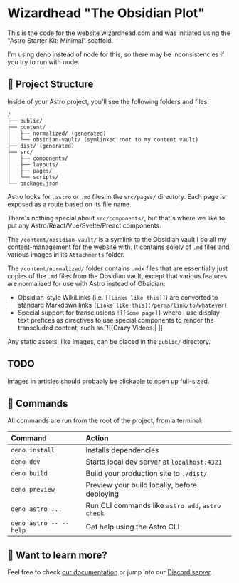 # Wizardhead "The Obsidian Plot"

This is the code for the website wizardhead.com and
was initiated using the "Astro Starter Kit: Minimal"
scaffold.

I'm using deno instead of node for this, so there
may be inconsistencies if you try to run with node.

## 🚀 Project Structure

Inside of your Astro project, you'll see the following folders and files:

```text
/
├── public/
├── content/
│   ├── normalized/ (generated)
│   └── obsidian-vault/ (symlinked root to my content vault)
├── dist/ (generated)
├── src/
│   ├── components/
│   ├── layouts/
│   ├── pages/
│   └── scripts/
└── package.json
```

Astro looks for `.astro` or `.md` files in the `src/pages/` directory. Each page is exposed as a route based on its file name.

There's nothing special about `src/components/`, but that's where we like to put any Astro/React/Vue/Svelte/Preact components.

The `/content/obsidian-vault/` is a symlink to the Obsidian vault I do all my content-management for the website with.  It contains solely of `.md` files and various images in its `Attachments` folder.

The `/content/normalized/` folder contains `.mdx` files that are essentially just copies of the `.md` files from the Obsidian vault, except that various features are normalized for use with Astro instead of Obsidian:

  * Obsidian-style WikiLinks (i.e. `[[Links like this]]`) are converted to
    standard Markdown links `[Links like this](/perma/link/to/whatever)`
  * Special support for transclusions `![[Some page]]` where I use display
    text prefices as directives to use special components to render the
    transcluded content, such as `![[Crazy Videos | <video-wall>]]

Any static assets, like images, can be placed in the `public/` directory.

## TODO

Images in articles should probably be clickable to open up full-sized.

## 🧞 Commands

All commands are run from the root of the project, from a terminal:

| Command                | Action                                           |
| :--------------------- | :----------------------------------------------- |
| `deno install`         | Installs dependencies                            |
| `deno dev`             | Starts local dev server at `localhost:4321`      |
| `deno build`           | Build your production site to `./dist/`          |
| `deno preview`         | Preview your build locally, before deploying     |
| `deno astro ...`       | Run CLI commands like `astro add`, `astro check` |
| `deno astro -- --help` | Get help using the Astro CLI                     |

## 👀 Want to learn more?

Feel free to check [our documentation](https://docs.astro.build) or jump into our [Discord server](https://astro.build/chat).
